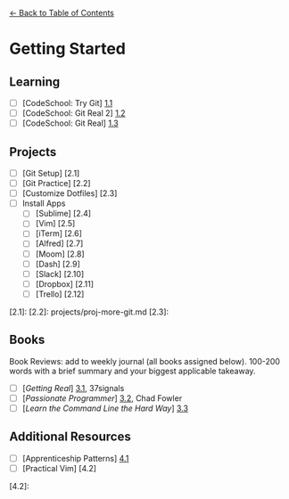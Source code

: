 [← Back to Table of Contents](/README.md)

# Getting Started

## Learning
- [ ] [CodeSchool: Try Git] [1.1]
- [ ] [CodeSchool: Git Real 2] [1.2]
- [ ] [CodeSchool: Git Real] [1.3]

[1.1]: http://www.codeschool.com/courses/try-git
[1.2]: https://www.codeschool.com/courses/git-real-2
[1.3]: http://www.codeschool.com/courses/git-real

## Projects
- [ ] [Git Setup] [2.1]
- [ ] [Git Practice] [2.2]
- [ ] [Customize Dotfiles] [2.3]
- [ ] Install Apps
	- [ ] [Sublime] [2.4]
	- [ ] [Vim] [2.5]
	- [ ] [iTerm] [2.6]
	- [ ] [Alfred] [2.7]
	- [ ] [Moom] [2.8]
	- [ ] [Dash] [2.9]
	- [ ] [Slack] [2.10]
	- [ ] [Dropbox] [2.11]
	- [ ] [Trello] [2.12]

[2.1]: 
[2.2]: projects/proj-more-git.md
[2.3]: 

## Books
Book Reviews: add to weekly journal (all books assigned below). 100-200 words with a brief summary and your biggest applicable takeaway.

- [ ] [*Getting Real*] [3.1], 37signals
- [ ] [*Passionate Programmer*] [3.2], Chad Fowler
- [ ] [*Learn the Command Line the Hard Way*] [3.3]

[3.1]: http://gettingreal.37signals.com/
[3.2]: http://www.amazon.com/The-Passionate-Programmer-Remarkable-Development/dp/1934356344
[3.3]: http://cli.learncodethehardway.org/book/

## Additional Resources

- [ ] [Apprenticeship Patterns] [4.1]
- [ ] [Practical Vim] [4.2]

[4.1]: http://chimera.labs.oreilly.com/books/1234000001813/index.html
[4.2]: 
